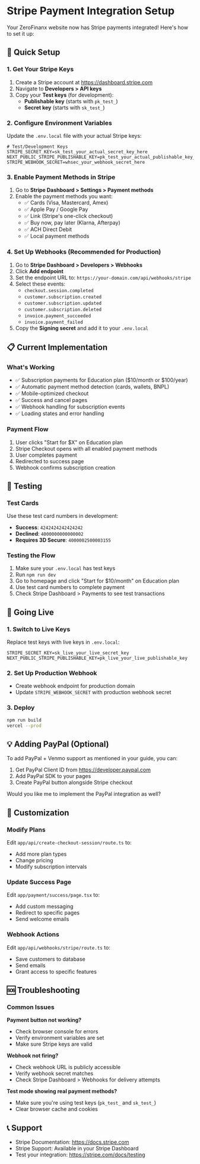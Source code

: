 # Stripe Payment Integration Setup

Your ZeroFinanx website now has Stripe payments integrated! Here's how to set it up:

## 🚀 Quick Setup

### 1. Get Your Stripe Keys

1. Create a Stripe account at https://dashboard.stripe.com
2. Navigate to **Developers > API keys**
3. Copy your **Test keys** (for development):
   - **Publishable key** (starts with `pk_test_`)
   - **Secret key** (starts with `sk_test_`)

### 2. Configure Environment Variables

Update the `.env.local` file with your actual Stripe keys:

```env
# Test/Development Keys
STRIPE_SECRET_KEY=sk_test_your_actual_secret_key_here
NEXT_PUBLIC_STRIPE_PUBLISHABLE_KEY=pk_test_your_actual_publishable_key_here
STRIPE_WEBHOOK_SECRET=whsec_your_webhook_secret_here
```

### 3. Enable Payment Methods in Stripe

1. Go to **Stripe Dashboard > Settings > Payment methods**
2. Enable the payment methods you want:
   - ✅ Cards (Visa, Mastercard, Amex)
   - ✅ Apple Pay / Google Pay
   - ✅ Link (Stripe's one-click checkout)
   - ✅ Buy now, pay later (Klarna, Afterpay)
   - ✅ ACH Direct Debit
   - ✅ Local payment methods

### 4. Set Up Webhooks (Recommended for Production)

1. Go to **Stripe Dashboard > Developers > Webhooks**
2. Click **Add endpoint**
3. Set the endpoint URL to: `https://your-domain.com/api/webhooks/stripe`
4. Select these events:
   - `checkout.session.completed`
   - `customer.subscription.created`
   - `customer.subscription.updated`
   - `customer.subscription.deleted`
   - `invoice.payment_succeeded`
   - `invoice.payment_failed`
5. Copy the **Signing secret** and add it to your `.env.local`

## 📋 Current Implementation

### What's Working
- ✅ Subscription payments for Education plan ($10/month or $100/year)
- ✅ Automatic payment method detection (cards, wallets, BNPL)
- ✅ Mobile-optimized checkout
- ✅ Success and cancel pages
- ✅ Webhook handling for subscription events
- ✅ Loading states and error handling

### Payment Flow
1. User clicks "Start for $X" on Education plan
2. Stripe Checkout opens with all enabled payment methods
3. User completes payment
4. Redirected to success page
5. Webhook confirms subscription creation

## 🧪 Testing

### Test Cards
Use these test card numbers in development:

- **Success**: `4242424242424242`
- **Declined**: `4000000000000002`
- **Requires 3D Secure**: `4000002500003155`

### Testing the Flow
1. Make sure your `.env.local` has test keys
2. Run `npm run dev`
3. Go to homepage and click "Start for $10/month" on Education plan
4. Use test card numbers to complete payment
5. Check Stripe Dashboard > Payments to see test transactions

## 🚀 Going Live

### 1. Switch to Live Keys
Replace test keys with live keys in `.env.local`:
```env
STRIPE_SECRET_KEY=sk_live_your_live_secret_key
NEXT_PUBLIC_STRIPE_PUBLISHABLE_KEY=pk_live_your_live_publishable_key
```

### 2. Set Up Production Webhook
- Create webhook endpoint for production domain
- Update `STRIPE_WEBHOOK_SECRET` with production webhook secret

### 3. Deploy
```bash
npm run build
vercel --prod
```

## 💡 Adding PayPal (Optional)

To add PayPal + Venmo support as mentioned in your guide, you can:

1. Get PayPal Client ID from https://developer.paypal.com
2. Add PayPal SDK to your pages
3. Create PayPal button alongside Stripe checkout

Would you like me to implement the PayPal integration as well?

## 🔧 Customization

### Modify Plans
Edit `app/api/create-checkout-session/route.ts` to:
- Add more plan types
- Change pricing
- Modify subscription intervals

### Update Success Page
Edit `app/payment/success/page.tsx` to:
- Add custom messaging
- Redirect to specific pages
- Send welcome emails

### Webhook Actions
Edit `app/api/webhooks/stripe/route.ts` to:
- Save customers to database
- Send emails
- Grant access to specific features

## 🆘 Troubleshooting

### Common Issues

**Payment button not working?**
- Check browser console for errors
- Verify environment variables are set
- Make sure Stripe keys are valid

**Webhook not firing?**
- Check webhook URL is publicly accessible
- Verify webhook secret matches
- Check Stripe Dashboard > Webhooks for delivery attempts

**Test mode showing real payment methods?**
- Make sure you're using test keys (`pk_test_` and `sk_test_`)
- Clear browser cache and cookies

## 📞 Support

- Stripe Documentation: https://docs.stripe.com
- Stripe Support: Available in your Stripe Dashboard
- Test your integration: https://stripe.com/docs/testing